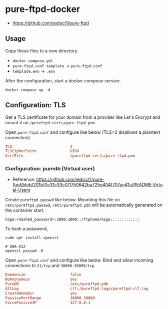 # pure-ftpd-docker

- <https://github.com/jedisct1/pure-ftpd>

## Usage

Copy these files to a new directory.

- `docker-compose.yml`
- `pure-ftpd.conf.template` -> `pure-ftpd.conf`
- `template.env` -> `.env`

After the configuration, start a docker compose service.

```shell
docker compose up -d
```

## Configuration: TLS

Get a TLS certificate for your domain from a provider like Let's Encrypt and mount it on `/pureftpd-certs/pure-ftpd.pem`.

Open `pure-ftpd.conf` and configure like below (TLS=2 disallows a plaintext connection).

```conf
TLS                          2
TLSCipherSuite               HIGH
CertFile                     /pureftpd-certs/pure-ftpd.pem
```

### Configuration: puredb (Virtual user)

- Reference: <https://github.com/jedisct1/pure-ftpd/blob/201bf0c31c33c0f1750642ba725e404f707ae41a/README.Virtual-Users>

Create `pureftpd.passwd` like below.
Mounting this file on `/etc/pureftpd.passwd`, `/etc/pureftpd.pdb` will be automatically generated on the container start.

```passwd
hoge:<hashed_password>:1000:1000::/ftphome/hoge:::::::::::::
```

To hash a password,

```shell
sudo apt install openssl

# SHA-512
openssl passwd -6
```

Open `pure-ftpd.conf` and configure like below. Bind and allow incoming connections to `21/tcp` and `30000-30009/tcp`.

```conf
Daemonize                    false
NoAnonymous                  yes
PureDB                       /etc/pureftpd.pdb
AltLog                       clf:/pureftpd-logs/pureftpd-clf.log
CreateHomeDir                yes
PassivePortRange             30000 30009
ForcePassiveIP               127.0.0.1
```
